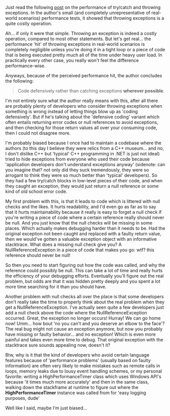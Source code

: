Just read the following <a href="http://geekswithblogs.net/TechnicalDebtor/archive/2008/12/01/trycatch-performance.aspx">post</a> on the performance of try/catch and throwing exceptions.  In the author's small (and completely unrepresentative of real-world scenarios) performance tests, it showed that throwing exceptions is a quite costly operation.  

Ah... if only it were that simple.  Throwing an exception is indeed a costly operation, compared to most other statements.  But let's get real... the performance 'hit' of throwing exceptions in real-world scenarios is completely negligible unless you're doing it in a tight loop or a piece of code that is being executed pretty much all of the time under heavy user load.  In practically every other case, you really won't feel the difference performance-wise.

Anyways, because of the perceived performance hit, the author concludes the following:

<blockquote>
Code defensively rather than catching exceptions <strong>wherever possible</strong>.
</blockquote>

I'm not entirely sure what the author really means with this, after all there are probably plenty of developers who consider throwing exceptions when something is wrong instead of letting things blow up as 'coding defensively'.  But if he's talking about the 'defensive coding' variant which often entails returning error codes or null references to avoid exceptions, and then checking for those return values all over your consuming code, then I could not disagree more.  

I'm probably biased because I once had to maintain a codebase where the authors (to this day I believe they were relics from a C++ museum... and no, I don't dislike C++ but 'typical' C++ programming in .NET is just not ideal) tried to hide exceptions from everyone who used their code because 'application developers don't understand exceptions anyway' (sidenote: can you imagine that? not only did they suck tremendously, they were so arrogant to think they were so much better than 'typical' developers).  So they had a few try/catch blocks in low-level pieces of their code, and when they caught an exception, they would just return a null reference or some kind of old school error code.  

My first problem with this, is that it leads to code which is littered with null checks and the likes.  It hurts readability, and I'd even go as far as to say that it hurts maintainability because it really is easy to forget a null check if you're writing a piece of code where a certain reference really should never be null.  And you just know that the null checks will be missing in some places.  Which actually makes debugging harder than it needs to be.  Had the original exception not been caught and replaced with a faulty return value, then we would've gotten a valuable exception object with an informative stacktrace.  What does a missing null check give you? A NullReferenceException in a piece of code that makes you go: wtf? this reference should never be null!

So then you need to start figuring out how the code was called, and why the reference could possibly be null.  This can take a lot of time and really hurts the efficiency of your debugging efforts.  Eventually you'll figure out the real problem, but odds are that it was hidden pretty deeply and you spent a lot more time searching for it than you should have.

Another problem with null checks all over the place is that some developers don't really take the time to properly think about the real problem when they get a NullReferenceException.  I've actually seen quite a few developers just add a null check above the code where the NullReferenceException occurred.  Great, the exception no longer occurs! Hurray! We can go home now! Umm... how bout 'no you can't and you deserve an elbow to the face'?  The real bug might not cause an exception anymore, but now you probably have missing or faulty behavior... and no exception! Which is even more painful and takes even more time to debug.  That original exception with the stacktrace sure sounds appealing now, doesn't it?

Btw, why is it that the kind of developers who avoid certain language features because of 'performance problems' (usually based on faulty information) are often very likely to make mistakes such as remote calls in loops, memory leaks due to lousy event handling schemes, or my personal favorite: writing a HighPerformanceTimer class which uses Windows API's because 'it times much more accurately' and then in the same class, walking down the stackframe at runtime to figure out where the <strong>HighPerformanceTimer</strong> instance was called from for 'easy logging purposes, dude'

Well like I said, maybe I'm just biased...